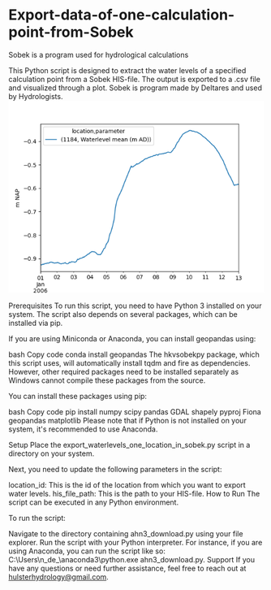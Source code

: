 # Export-data-of-one-calculation-point-from-Sobek
Sobek is a program used for hydrological calculations

This Python script is designed to extract the water levels of a specified calculation point from a Sobek HIS-file. The output is exported to a .csv file and visualized through a plot.
Sobek is program made by Deltares and used by Hydrologists.
![alt text](https://github.com/HulsterHydrology/Export-data-of-one-calculation-point-from-Sobek/blob/main/1184.png)

Prerequisites
To run this script, you need to have Python 3 installed on your system. The script also depends on several packages, which can be installed via pip.

If you are using Miniconda or Anaconda, you can install geopandas using:

bash
Copy code
conda install geopandas
The hkvsobekpy package, which this script uses, will automatically install tqdm and fire as dependencies. However, other required packages need to be installed separately as Windows cannot compile these packages from the source.

You can install these packages using pip:

bash
Copy code
pip install numpy scipy pandas GDAL shapely pyproj Fiona geopandas matplotlib
Please note that if Python is not installed on your system, it's recommended to use Anaconda.

Setup
Place the export_waterlevels_one_location_in_sobek.py script in a directory on your system.

Next, you need to update the following parameters in the script:

location_id: This is the id of the location from which you want to export water levels.
his_file_path: This is the path to your HIS-file.
How to Run
The script can be executed in any Python environment.

To run the script:

Navigate to the directory containing ahn3_download.py using your file explorer.
Run the script with your Python interpreter. For instance, if you are using Anaconda, you can run the script like so: C:\Users\n_de_\anaconda3\python.exe ahn3_download.py.
Support
If you have any questions or need further assistance, feel free to reach out at hulsterhydrology@gmail.com.
